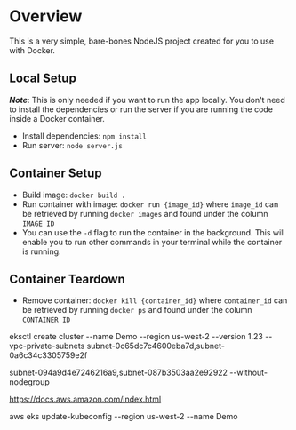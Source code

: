 # Overview

This is a very simple, bare-bones NodeJS project created for you to use with Docker.

## Local Setup

**_Note_**: This is only needed if you want to run the app locally. You don't need to install the dependencies or run the server if you are running the code inside a Docker container.

- Install dependencies: `npm install`
- Run server: `node server.js`

## Container Setup

- Build image: `docker build .`
- Run container with image: `docker run {image_id}` where `image_id` can be retrieved by running `docker images` and found under the column `IMAGE ID`
- You can use the `-d` flag to run the container in the background. This will enable you to run other commands in your terminal while the container is running.

## Container Teardown

- Remove container: `docker kill {container_id}` where `container_id` can be retrieved by running `docker ps` and found under the column `CONTAINER ID`



eksctl create cluster --name Demo --region us-west-2 --version 1.23 --vpc-private-subnets subnet-0c65dc7c4600eba7d,subnet-0a6c34c3305759e2f

subnet-094a9d4e7246216a9,subnet-087b3503aa2e92922 --without-nodegroup

https://docs.aws.amazon.com/index.html

aws eks update-kubeconfig --region us-west-2 --name Demo